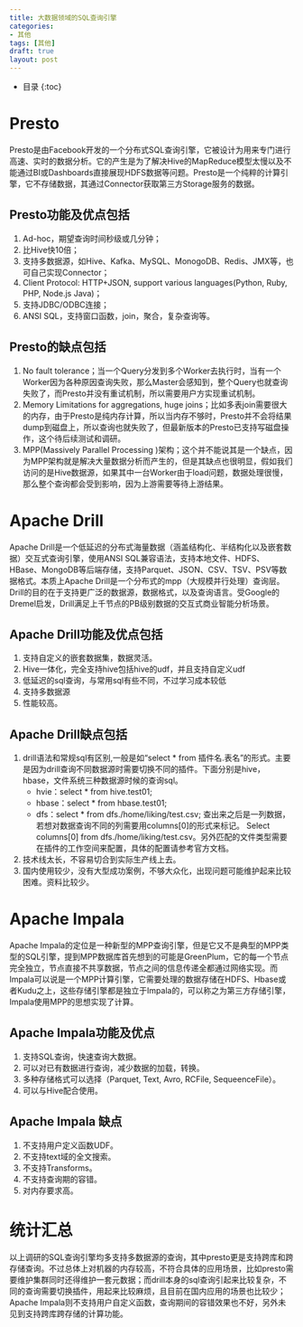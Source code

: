 ```yaml
---
title: 大数据领域的SQL查询引擎
categories:
- 其他
tags: [其他]
draft: true
layout: post
---
```


* 目录
{:toc}

# Presto
Presto是由Facebook开发的一个分布式SQL查询引擎，它被设计为用来专门进行高速、实时的数据分析。它的产生是为了解决Hive的MapReduce模型太慢以及不能通过BI或Dashboards直接展现HDFS数据等问题。Presto是一个纯粹的计算引擎，它不存储数据，其通过Connector获取第三方Storage服务的数据。

## Presto功能及优点包括
1. Ad-hoc，期望查询时间秒级或几分钟；
2. 比Hive快10倍；
3. 支持多数据源，如Hive、Kafka、MySQL、MonogoDB、Redis、JMX等，也可自己实现Connector；
4. Client Protocol: HTTP+JSON, support various languages(Python, Ruby, PHP, Node.js Java)；
5. 支持JDBC/ODBC连接；
6. ANSI SQL，支持窗口函数，join，聚合，复杂查询等。

## Presto的缺点包括
1. No fault tolerance；当一个Query分发到多个Worker去执行时，当有一个Worker因为各种原因查询失败，那么Master会感知到，整个Query也就查询失败了，而Presto并没有重试机制，所以需要用户方实现重试机制。
2. Memory Limitations for aggregations, huge joins；比如多表join需要很大的内存，由于Presto是纯内存计算，所以当内存不够时，Presto并不会将结果dump到磁盘上，所以查询也就失败了，但最新版本的Presto已支持写磁盘操作，这个待后续测试和调研。
3. MPP(Massively Parallel Processing )架构；这个并不能说其是一个缺点，因为MPP架构就是解决大量数据分析而产生的，但是其缺点也很明显，假如我们访问的是Hive数据源，如果其中一台Worker由于load问题，数据处理很慢，那么整个查询都会受到影响，因为上游需要等待上游结果。

# Apache Drill
Apache Drill是一个低延迟的分布式海量数据（涵盖结构化、半结构化以及嵌套数据）交互式查询引擎，使用ANSI SQL兼容语法，支持本地文件、HDFS、HBase、MongoDB等后端存储，支持Parquet、JSON、CSV、TSV、PSV等数据格式。本质上Apache Drill是一个分布式的mpp（大规模并行处理）查询层。Drill的目的在于支持更广泛的数据源，数据格式，以及查询语言。受Google的Dremel启发，Drill满足上千节点的PB级别数据的交互式商业智能分析场景。

## Apache Drill功能及优点包括
1. 支持自定义的嵌套数据集，数据灵活。
2. Hive一体化，完全支持hive包括hive的udf，并且支持自定义udf
3. 低延迟的sql查询，与常用sql有些不同，不过学习成本较低
4. 支持多数据源
5. 性能较高。

## Apache Drill缺点包括
1. drill语法和常规sql有区别,一般是如“select * from 插件名.表名”的形式。主要是因为drill查询不同数据源时需要切换不同的插件。下面分别是hive，hbase，文件系统三种数据源时候的查询sql。
    - hvie：select * from hive.test01;
    - hbase：select * from hbase.test01;
    - dfs：select * from dfs./home/liking/test.csv;
查出来之后是一列数据，若想对数据查询不同的列需要用columns[0]的形式来标记。
Select columns[0] from dfs./home/liking/test.csv。另外匹配的文件类型需要在插件的工作空间来配置，具体的配置请参考官方文档。
2. 技术线太长，不容易切合到实际生产线上去。
3. 国内使用较少，没有大型成功案例，不够大众化，出现问题可能维护起来比较困难。资料比较少。

# Apache Impala
Apache Impala的定位是一种新型的MPP查询引擎，但是它又不是典型的MPP类型的SQL引擎，提到MPP数据库首先想到的可能是GreenPlum，它的每一个节点完全独立，节点直接不共享数据，节点之间的信息传递全都通过网络实现。而Impala可以说是一个MPP计算引擎，它需要处理的数据存储在HDFS、Hbase或者Kudu之上，这些存储引擎都是独立于Impala的，可以称之为第三方存储引擎，Impala使用MPP的思想实现了计算。

## Apache Impala功能及优点
1. 支持SQL查询，快速查询大数据。
2. 可以对已有数据进行查询，减少数据的加载，转换。
3. 多种存储格式可以选择（Parquet, Text, Avro, RCFile, SequeenceFile）。
4. 可以与Hive配合使用。

## Apache Impala 缺点
1. 不支持用户定义函数UDF。
2. 不支持text域的全文搜索。
3. 不支持Transforms。
4. 不支持查询期的容错。
5. 对内存要求高。

# 统计汇总
以上调研的SQL查询引擎均多支持多数据源的查询，其中presto更是支持跨库和跨存储查询。不过总体上对机器的内存较高，不符合具体的应用场景，比如presto需要维护集群同时还得维护一套元数据；而drill本身的sql查询引起来比较复杂，不同的查询需要切换插件，用起来比较麻烦，且目前在国内应用的场景也比较少；Apache Impala则不支持用户自定义函数，查询期间的容错效果也不好，另外未见到支持跨库跨存储的计算功能。